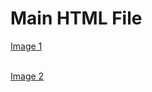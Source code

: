 <!DOCTYPE html>
<html lang="en">
<head>
  <meta charset="UTF-8">
  <meta name="viewport" content="width=device-width, initial-scale=1.0">
  <title>Main HTML</title>
</head>
<body>
  <h1>Main HTML File</h1>
  
  <!-- Include the first HTML file -->
<a href="Correct.jpg" >Image 1</a>  
  <br>
  
  <!-- Include the second HTML file -->
  <a href="Wrong.jpg">Image 2</a>
</body>
</html>
